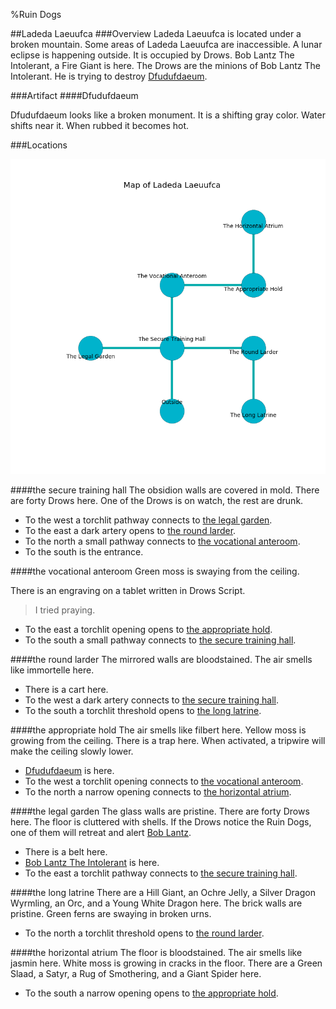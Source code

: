 %Ruin Dogs

##Ladeda Laeuufca
###Overview
Ladeda Laeuufca is located under a broken mountain. Some areas of Ladeda Laeuufca are inaccessible. A lunar eclipse is happening outside. It is occupied by Drows. <a name="Bob-Lantz-The-Intolerant"></a>Bob Lantz The Intolerant, a Fire Giant is here. The Drows are the minions of Bob Lantz The Intolerant. He  is trying to destroy [Dfudufdaeum](#Dfudufdaeum). 



###Artifact
####<a name="Dfudufdaeum"></a>Dfudufdaeum


Dfudufdaeum looks like a broken monument. It is a shifting gray color. Water shifts near it. When rubbed it becomes hot. 





###Locations


![](../v2/images/Ladeda-Laeuufca.png)

####<a name="the-secure-training-hall"></a>the secure training hall
The obsidion walls are covered in mold. There are forty Drows here. One of the Drows is on watch, the rest are drunk. 



* To the west a torchlit pathway connects to [the legal garden](#the-legal-garden).
* To the east a dark artery opens to [the round larder](#the-round-larder).
* To the north a small pathway connects to [the vocational anteroom](#the-vocational-anteroom).
* To the south is the entrance.


####<a name="the-vocational-anteroom"></a>the vocational anteroom
Green moss is swaying from the ceiling. 

There is an engraving on a tablet written in Drows Script. 

> I tried praying.
>


* To the east a torchlit opening opens to [the appropriate hold](#the-appropriate-hold).
* To the south a small pathway connects to [the secure training hall](#the-secure-training-hall).


####<a name="the-round-larder"></a>the round larder
The mirrored walls are bloodstained. The air smells like immortelle here. 



* There is a cart here.
* To the west a dark artery connects to [the secure training hall](#the-secure-training-hall).
* To the south a torchlit threshold opens to [the long latrine](#the-long-latrine).


####<a name="the-appropriate-hold"></a>the appropriate hold
The air smells like filbert here. Yellow moss is growing from the ceiling. There is a trap here. When activated, a tripwire will make the ceiling slowly lower. 



* [Dfudufdaeum](#Dfudufdaeum) is here.
* To the west a torchlit opening connects to [the vocational anteroom](#the-vocational-anteroom).
* To the north a narrow opening connects to [the horizontal atrium](#the-horizontal-atrium).


####<a name="the-legal-garden"></a>the legal garden
The glass walls are pristine. There are forty Drows here. The floor is cluttered with shells. If the Drows notice the Ruin Dogs, one of them will retreat and alert [Bob Lantz](#Bob-Lantz). 



* There is a belt here.
* [Bob Lantz The Intolerant](#Bob-Lantz-The-Intolerant) is here.
* To the east a torchlit pathway connects to [the secure training hall](#the-secure-training-hall).


####<a name="the-long-latrine"></a>the long latrine
There are a Hill Giant, an Ochre Jelly, a Silver Dragon Wyrmling, an Orc, and a Young White Dragon here. The brick walls are pristine. Green ferns are swaying in broken urns. 



* To the north a torchlit threshold opens to [the round larder](#the-round-larder).


####<a name="the-horizontal-atrium"></a>the horizontal atrium
The floor is bloodstained. The air smells like jasmin here. White moss is growing in cracks in the floor. There are a Green Slaad, a Satyr, a Rug of Smothering, and a Giant Spider here. 



* To the south a narrow opening opens to [the appropriate hold](#the-appropriate-hold).


